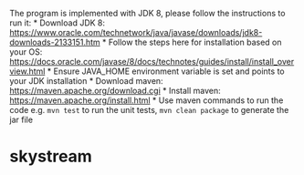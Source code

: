 The program is implemented with JDK 8, please follow the instructions to run it:
    * Download JDK 8: https://www.oracle.com/technetwork/java/javase/downloads/jdk8-downloads-2133151.htm
    * Follow the steps here for installation based on your OS: https://docs.oracle.com/javase/8/docs/technotes/guides/install/install_overview.html
    * Ensure JAVA_HOME environment variable is set and points to your JDK installation
    * Download maven: https://maven.apache.org/download.cgi
    * Install maven: https://maven.apache.org/install.html
    * Use maven commands to run the code e.g. `mvn test` to run the unit tests, `mvn clean package` to generate the jar file

# skystream
